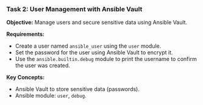 ### Task 2: User Management with Ansible Vault
**Objective:** Manage users and secure sensitive data using Ansible Vault.

**Requirements:**
- Create a user named `ansible_user` using the `user` module.
- Set the password for the user using Ansible Vault to encrypt it.
- Use the `ansible.builtin.debug` module to print the username to confirm the user was created.

**Key Concepts:**
- Ansible Vault to store sensitive data (passwords).
- Ansible module: `user`, `debug`.
